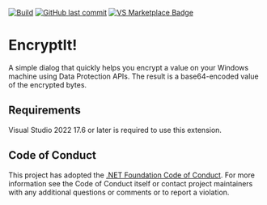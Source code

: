 [![Build](https://github.com/timheuer/encryptit/actions/workflows/_build.yaml/badge.svg)](https://github.com/timheuer/encryptit/actions/workflows/_build.yaml)
[![GitHub last commit](https://img.shields.io/github/last-commit/timheuer/encryptit)](https://github.com/timheuer/encryptit/)
[![VS Marketplace Badge](https://img.shields.io/visual-studio-marketplace/v/encryptit?label=VS%20Marketplace&color=purple&logo=visualstudio)](https://marketplace.visualstudio.com/items?itemName=encryptit)
# EncryptIt!

A simple dialog that quickly helps you encrypt a value on your Windows machine using Data Protection APIs. The result is a base64-encoded value of the encrypted bytes.

## Requirements

Visual Studio 2022 17.6 or later is required to use this extension. 

## Code of Conduct

This project has adopted the [.NET Foundation Code of Conduct](https://dotnetfoundation.org/code-of-conduct). For more information see the Code of Conduct itself or contact project maintainers with any additional questions or comments or to report a violation.
